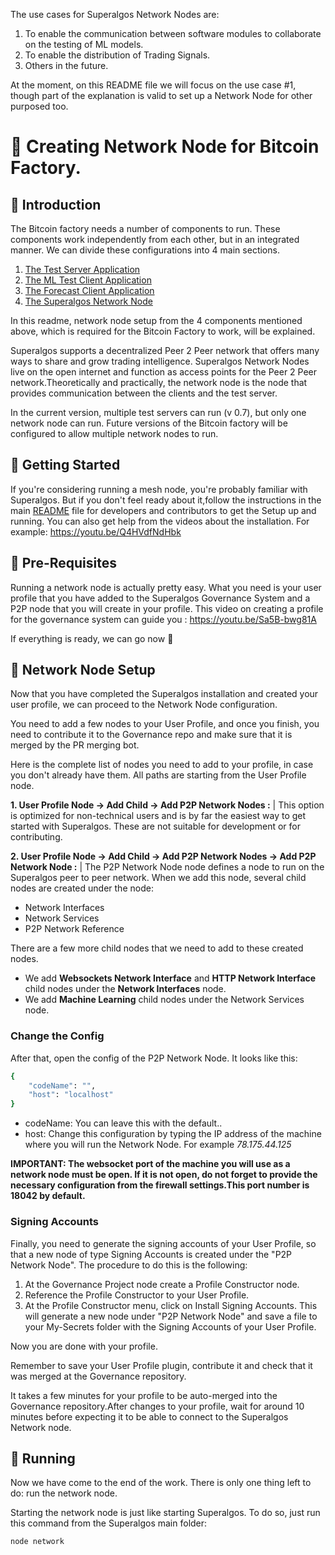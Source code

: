 The use cases for Superalgos Network Nodes are:

1. To enable the communication between software modules to collaborate on the testing of ML models.
2. To enable the distribution of Trading Signals.
3. Others in the future.  

At the moment, on this README file we will focus on the use case #1, though part of the explanation is valid to set up a Network Node for other purposed too. 

# :small_orange_diamond: Creating Network Node for Bitcoin Factory.

## :small_orange_diamond: Introduction


The Bitcoin factory needs a number of components to run. These components work independently from each other, but in an integrated manner. We can divide these configurations into 4 main sections. 

1. [The Test Server Application](https://github.com/Superalgos/Superalgos/blob/develop/Bitcoin-Factory/README.md#the-test-server-application)
2. [The ML Test Client Application](https://github.com/Superalgos/Superalgos/blob/develop/Bitcoin-Factory/README.md#the-ml-test-client-application)
3. [The Forecast Client Application](https://github.com/Superalgos/Superalgos/blob/develop/Bitcoin-Factory/README.md#the-forecast-client)
4. [The Superalgos Network Node](https://github.com/Superalgos/Superalgos/blob/develop/Bitcoin-Factory/README.md#the-superalgos-network-node)

In this readme, network node setup from the 4 components mentioned above, which is required for the Bitcoin Factory to work, will be explained.

Superalgos supports a decentralized Peer 2 Peer network that offers many ways to share and grow trading intelligence. Superalgos Network Nodes live on the open internet and function as access points for the Peer 2 Peer network.Theoretically and practically, the network node is the node that provides communication between the clients and the test server.

In the current version, multiple test servers can run (v 0.7), but only one network node can run. Future versions of the Bitcoin factory will be configured to allow multiple network nodes to run.

## :small_orange_diamond: Getting Started

If you're considering running a mesh node, you're probably familiar with Superalgos. But if you don't feel ready about it,follow the instructions in the main [README](https://github.com/Superalgos/Superalgos#small_orange_diamond-superalgos-120) file for developers and contributors to get the Setup up and running. You can also get help from the videos about the installation. For example: https://youtu.be/Q4HVdfNdHbk


## :small_orange_diamond: Pre-Requisites

Running a network node is actually pretty easy. What you need is your user profile that you have added to the Superalgos Governance System and a P2P node that you will create in your profile. This video on creating a profile for the governance system can guide you : https://youtu.be/Sa5B-bwg81A

If everything is ready, we can go now 🏃

## :small_orange_diamond: Network Node Setup

Now that you have completed the Superalgos installation and created your user profile, we can proceed to the Network Node configuration. 

You need to add a few nodes to your User Profile, and once you finish, you need to contribute it to the Governance repo and make sure that it is merged by the PR merging bot. 

Here is the complete list of nodes you need to add to your profile, in case you don't already have them. All paths are starting from the User Profile node.

**1. User Profile Node -> Add Child -> Add P2P Network Nodes :**  | This option is optimized for non-technical users and is by far the easiest way to get started with Superalgos. These are not suitable for development or for contributing.

**2. User Profile Node -> Add Child -> Add P2P Network Nodes -> Add P2P Network Node :** | The P2P Network Node node defines a node to run on the Superalgos peer to peer network. When we add this node, several child nodes are created under the node:
  + Network Interfaces
  + Network Services
  + P2P Network Reference
 
 There are a few more child nodes that we need to add to these created nodes.
 
  + We add **Websockets Network Interface** and **HTTP Network Interface** child nodes under the **Network Interfaces** node.
  + We add **Machine Learning** child nodes under the Network Services node.

### Change the Config

After that, open the config of the P2P Network Node. It looks like this:

```sh
{
    "codeName": "",
    "host": "localhost"
}
```

* codeName: You can leave this with the default..
* host: Change this configuration by typing the IP address of the machine where you will run the Network Node. For example *78.175.44.125*

**IMPORTANT: The websocket port of the machine you will use as a network node must be open. If it is not open, do not forget to provide the necessary configuration from the firewall settings.This port number is 18042 by default.**

### Signing Accounts

Finally, you need to generate the signing accounts of your User Profile, so that a new node of type Signing Accounts is created under the "P2P Network Node". The procedure to do this is the following:

1. At the Governance Project node create a Profile Constructor node.
2. Reference the Profile Constructor to your User Profile.
3. At the Profile Constructor menu, click on Install Signing Accounts. This will generate a new node under "P2P Network Node" and save a file to your My-Secrets folder with the Signing Accounts of your User Profile.

Now you are done with your profile.

Remember to save your User Profile plugin, contribute it and check that it was merged at the Governance repository.

It takes a few minutes for your profile to be auto-merged into the Governance repository.After changes to your profile, wait for around 10 minutes before expecting it to be able to connect to the Superalgos Network node.

## :small_orange_diamond: Running

Now we have come to the end of the work. There is only one thing left to do: run the network node.

Starting the network node is just like starting Superalgos. To do so, just run this command from the Superalgos main folder:

```sh
node network
```

 
  














